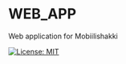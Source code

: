 # WEB_APP
Web application for Mobiilishakki

[![License: MIT](https://img.shields.io/badge/License-MIT-yellow.svg)](https://github.com/Mobiilishakki/WEB_APP/blob/master/LICENSE)

